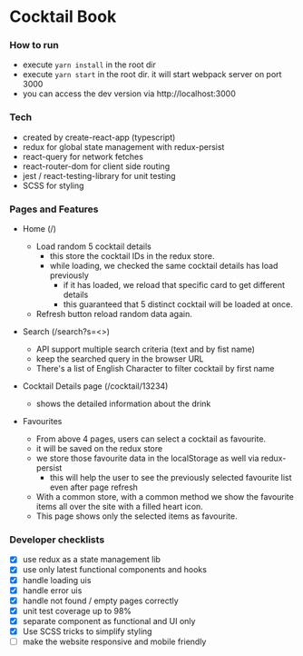 # Cocktail Book

### How to run
- execute `yarn install` in the root dir
- execute `yarn start` in the root dir. it will start webpack server on port 3000
- you can access the dev version via http://localhost:3000

### Tech
- created by create-react-app (typescript)
- redux for global state management with redux-persist
- react-query for network fetches
- react-router-dom for client side routing
- jest / react-testing-library for unit testing
- SCSS for styling

### Pages and Features
- Home (/)
  - Load random 5 cocktail details
    - this store the cocktail IDs in the redux store. 
    - while loading, we checked the same cocktail details has load previously
      - if it has loaded, we reload that specific card to get different details
      - this guaranteed that 5 distinct cocktail will be loaded at once.
  - Refresh button reload random data again.
  
- Search (/search?s=<>)
  - API support multiple search criteria (text and by fist name)
  - keep the searched query in the browser URL
  - There's a list of English Character to filter cocktail by first name 

- Cocktail Details page (/cocktail/13234)
  - shows the detailed information about the drink

- Favourites
  - From above 4 pages, users can select a cocktail as favourite.
  - it will be saved on the redux store
  - we store those favourite data in the localStorage as well via redux-persist
    - this will help the user to see the previously selected favourite list even after page refresh
  - With a common store, with a common method we show the favourite items all over the site with a filled heart icon.
  - This page shows only the selected items as favourite.

### Developer checklists
- [x] use redux as a state management lib
- [x] use only latest functional components and hooks
- [x] handle loading uis
- [x] handle error uis
- [x] handle not found / empty pages correctly
- [x] unit test coverage up to 98%
- [x] separate component as functional and UI only
- [x] Use SCSS tricks to simplify styling
- [ ] make the website responsive and mobile friendly
